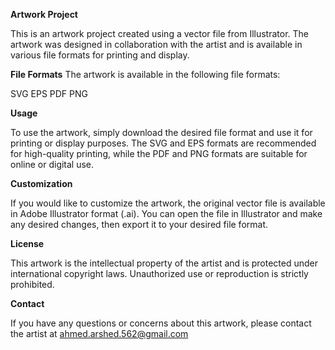 **Artwork Project**

This is an artwork project created using a vector file from Illustrator. The artwork was designed in collaboration with the artist and is available in various file formats for printing and display.

**File Formats**
The artwork is available in the following file formats:

SVG
EPS
PDF
PNG

**Usage**

To use the artwork, simply download the desired file format and use it for printing or display purposes. The SVG and EPS formats are recommended for high-quality printing, while the PDF and PNG formats are suitable for online or digital use.

**Customization**

If you would like to customize the artwork, the original vector file is available in Adobe Illustrator format (.ai). You can open the file in Illustrator and make any desired changes, then export it to your desired file format.


**License**

This artwork is the intellectual property of the artist and is protected under international copyright laws. Unauthorized use or reproduction is strictly prohibited.

**Contact**

If you have any questions or concerns about this artwork, please contact the artist at ahmed.arshed.562@gmail.com



